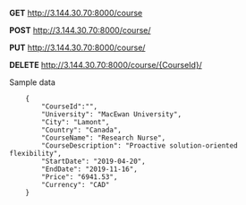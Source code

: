 **GET** http://3.144.30.70:8000/course

**POST** http://3.144.30.70:8000/course/

**PUT** http://3.144.30.70:8000/course/

**DELETE** http://3.144.30.70:8000/course/{CourseId}/

Sample data

```
    {
        "CourseId":"",
        "University": "MacEwan University",
        "City": "Lamont",
        "Country": "Canada",
        "CourseName": "Research Nurse",
        "CourseDescription": "Proactive solution-oriented flexibility",
        "StartDate": "2019-04-20",
        "EndDate": "2019-11-16",
        "Price": "6941.53",
        "Currency": "CAD"
    }
```
